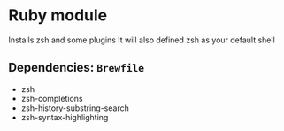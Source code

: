 # Ruby module

Installs zsh and some plugins
It will also defined zsh as your default shell

## Dependencies: `Brewfile`

- zsh
- zsh-completions
- zsh-history-substring-search
- zsh-syntax-highlighting
